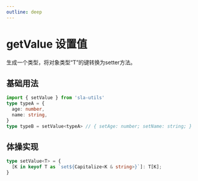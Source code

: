 ```yaml
---
outline: deep
---
```


# getValue 设置值

生成一个类型，将对象类型“T”的键转换为setter方法。

## 基础用法

```typescript
import { setValue } from 'sla-utils'
type typeA = {
  age: number,
  name: string,
}
type typeB = setValue<typeA> // { setAge: number; setName: string; }
```

## 体操实现

```ts
type setValue<T> = {
  [K in keyof T as `set${Capitalize<K & string>}`]: T[K];
}
```
